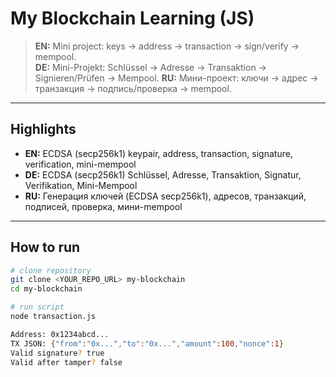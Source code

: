 # My Blockchain Learning (JS)

> **EN:** Mini project: keys → address → transaction → sign/verify → mempool.  
> **DE:** Mini-Projekt: Schlüssel → Adresse → Transaktion → Signieren/Prüfen → Mempool.
> **RU:** Мини-проект: ключи → адрес → транзакция → подпись/проверка → mempool.

---

## Highlights
- **EN:** ECDSA (secp256k1) keypair, address, transaction, signature, verification, mini-mempool  
- **DE:** ECDSA (secp256k1) Schlüssel, Adresse, Transaktion, Signatur, Verifikation, Mini-Mempool  
- **RU:** Генерация ключей (ECDSA secp256k1), адресов, транзакций, подписей, проверка, мини-mempool

---

## How to run

```bash
# clone repository
git clone <YOUR_REPO_URL> my-blockchain
cd my-blockchain

# run script
node transaction.js

Address: 0x1234abcd...
TX JSON: {"from":"0x...","to":"0x...","amount":100,"nonce":1}
Valid signature? true
Valid after tamper? false